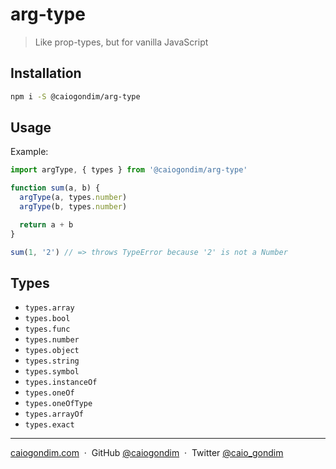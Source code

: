 # arg-type
> Like prop-types, but for vanilla JavaScript

## Installation

```bash
npm i -S @caiogondim/arg-type
```

## Usage

Example:
```js
import argType, { types } from '@caiogondim/arg-type'

function sum(a, b) {
  argType(a, types.number)
  argType(b, types.number)

  return a + b
}

sum(1, '2') // => throws TypeError because '2' is not a Number
```

## Types

- `types.array`
- `types.bool`
- `types.func`
- `types.number`
- `types.object`
- `types.string`
- `types.symbol`
- `types.instanceOf`
- `types.oneOf`
- `types.oneOfType`
- `types.arrayOf`
- `types.exact`

---

[caiogondim.com](https://caiogondim.com) &nbsp;&middot;&nbsp;
GitHub [@caiogondim](https://github.com/caiogondim) &nbsp;&middot;&nbsp;
Twitter [@caio_gondim](https://twitter.com/caio_gondim)
